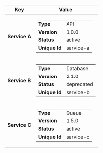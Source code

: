 <div class="container">
    <div class="table-container">
    <table>
        <thead>
        <tr>
            <th>Key</th>
            <th>Value</th>
        </tr>
        </thead>
        <tbody>
        <tr>
            <td><b>Service A</b></td>
            <td>
                <div class="table-container">
                    <table>
                        <tbody>
                        <tr>
                            <td><b>Type</b></td>
                            <td>
                                API
                                    </td>
                        </tr>
                        <tr>
                            <td><b>Version</b></td>
                            <td>
                                1.0.0
                                    </td>
                        </tr>
                        <tr>
                            <td><b>Status</b></td>
                            <td>
                                active
                                    </td>
                        </tr>
                        <tr>
                            <td><b>Unique Id</b></td>
                            <td>
                                service-a
                                    </td>
                        </tr>
                        </tbody>
                    </table>
                </div>
            </td>
        </tr>
        <tr>
            <td><b>Service B</b></td>
            <td>
                <div class="table-container">
                    <table>
                        <tbody>
                        <tr>
                            <td><b>Type</b></td>
                            <td>
                                Database
                                    </td>
                        </tr>
                        <tr>
                            <td><b>Version</b></td>
                            <td>
                                2.1.0
                                    </td>
                        </tr>
                        <tr>
                            <td><b>Status</b></td>
                            <td>
                                deprecated
                                    </td>
                        </tr>
                        <tr>
                            <td><b>Unique Id</b></td>
                            <td>
                                service-b
                                    </td>
                        </tr>
                        </tbody>
                    </table>
                </div>
            </td>
        </tr>
        <tr>
            <td><b>Service C</b></td>
            <td>
                <div class="table-container">
                    <table>
                        <tbody>
                        <tr>
                            <td><b>Type</b></td>
                            <td>
                                Queue
                                    </td>
                        </tr>
                        <tr>
                            <td><b>Version</b></td>
                            <td>
                                1.5.0
                                    </td>
                        </tr>
                        <tr>
                            <td><b>Status</b></td>
                            <td>
                                active
                                    </td>
                        </tr>
                        <tr>
                            <td><b>Unique Id</b></td>
                            <td>
                                service-c
                                    </td>
                        </tr>
                        </tbody>
                    </table>
                </div>
            </td>
        </tr>
        </tbody>
    </table>
</div>
</div>